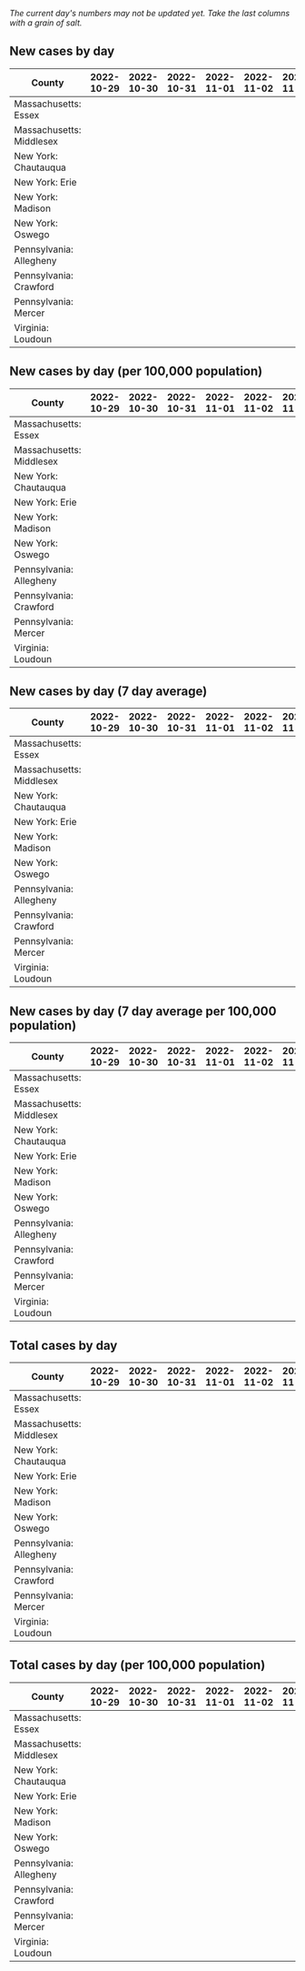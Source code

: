_The current day's numbers may not be updated yet. Take the last columns with a grain of salt._
## New cases by day

| County | 2022-10-29 | 2022-10-30 | 2022-10-31 | 2022-11-01 | 2022-11-02 | 2022-11-03 | 2022-11-04 |
| --- | --- | --- | --- | --- | --- | --- | --- |
| Massachusetts: Essex |  |  |  |  |  |  |  |
| Massachusetts: Middlesex |  |  |  |  |  |  |  |
| New York: Chautauqua |  |  |  |  |  |  |  |
| New York: Erie |  |  |  |  |  |  |  |
| New York: Madison |  |  |  |  |  |  |  |
| New York: Oswego |  |  |  |  |  |  |  |
| Pennsylvania: Allegheny |  |  |  |  |  |  |  |
| Pennsylvania: Crawford |  |  |  |  |  |  |  |
| Pennsylvania: Mercer |  |  |  |  |  |  |  |
| Virginia: Loudoun |  |  |  |  |  |  |  |

## New cases by day (per 100,000 population)

| County | 2022-10-29 | 2022-10-30 | 2022-10-31 | 2022-11-01 | 2022-11-02 | 2022-11-03 | 2022-11-04 |
| --- | --- | --- | --- | --- | --- | --- | --- |
| Massachusetts: Essex |  |  |  |  |  |  |  |
| Massachusetts: Middlesex |  |  |  |  |  |  |  |
| New York: Chautauqua |  |  |  |  |  |  |  |
| New York: Erie |  |  |  |  |  |  |  |
| New York: Madison |  |  |  |  |  |  |  |
| New York: Oswego |  |  |  |  |  |  |  |
| Pennsylvania: Allegheny |  |  |  |  |  |  |  |
| Pennsylvania: Crawford |  |  |  |  |  |  |  |
| Pennsylvania: Mercer |  |  |  |  |  |  |  |
| Virginia: Loudoun |  |  |  |  |  |  |  |

## New cases by day (7 day average)

| County | 2022-10-29 | 2022-10-30 | 2022-10-31 | 2022-11-01 | 2022-11-02 | 2022-11-03 | 2022-11-04 |
| --- | --- | --- | --- | --- | --- | --- | --- |
| Massachusetts: Essex |  |  |  |  |  |  |  |
| Massachusetts: Middlesex |  |  |  |  |  |  |  |
| New York: Chautauqua |  |  |  |  |  |  |  |
| New York: Erie |  |  |  |  |  |  |  |
| New York: Madison |  |  |  |  |  |  |  |
| New York: Oswego |  |  |  |  |  |  |  |
| Pennsylvania: Allegheny |  |  |  |  |  |  |  |
| Pennsylvania: Crawford |  |  |  |  |  |  |  |
| Pennsylvania: Mercer |  |  |  |  |  |  |  |
| Virginia: Loudoun |  |  |  |  |  |  |  |

## New cases by day (7 day average per 100,000 population)

| County | 2022-10-29 | 2022-10-30 | 2022-10-31 | 2022-11-01 | 2022-11-02 | 2022-11-03 | 2022-11-04 |
| --- | --- | --- | --- | --- | --- | --- | --- |
| Massachusetts: Essex |  |  |  |  |  |  |  |
| Massachusetts: Middlesex |  |  |  |  |  |  |  |
| New York: Chautauqua |  |  |  |  |  |  |  |
| New York: Erie |  |  |  |  |  |  |  |
| New York: Madison |  |  |  |  |  |  |  |
| New York: Oswego |  |  |  |  |  |  |  |
| Pennsylvania: Allegheny |  |  |  |  |  |  |  |
| Pennsylvania: Crawford |  |  |  |  |  |  |  |
| Pennsylvania: Mercer |  |  |  |  |  |  |  |
| Virginia: Loudoun |  |  |  |  |  |  |  |

## Total cases by day

| County | 2022-10-29 | 2022-10-30 | 2022-10-31 | 2022-11-01 | 2022-11-02 | 2022-11-03 | 2022-11-04 |
| --- | --- | --- | --- | --- | --- | --- | --- |
| Massachusetts: Essex |  |  |  |  |  |  | 243174 |
| Massachusetts: Middlesex |  |  |  |  |  |  | 413541 |
| New York: Chautauqua |  |  |  |  |  |  | 28244 |
| New York: Erie |  |  |  |  |  |  | 257466 |
| New York: Madison |  |  |  |  |  |  | 16129 |
| New York: Oswego |  |  |  |  |  |  | 33059 |
| Pennsylvania: Allegheny |  |  |  |  |  |  | 323701 |
| Pennsylvania: Crawford |  |  |  |  |  |  | 23603 |
| Pennsylvania: Mercer |  |  |  |  |  |  | 27008 |
| Virginia: Loudoun |  |  |  |  |  |  | 90247 |

## Total cases by day (per 100,000 population)

| County | 2022-10-29 | 2022-10-30 | 2022-10-31 | 2022-11-01 | 2022-11-02 | 2022-11-03 | 2022-11-04 |
| --- | --- | --- | --- | --- | --- | --- | --- |
| Massachusetts: Essex |  |  |  |  |  |  | 30819.2 |
| Massachusetts: Middlesex |  |  |  |  |  |  | 25658.7 |
| New York: Chautauqua |  |  |  |  |  |  | 22256.4 |
| New York: Erie |  |  |  |  |  |  | 28025.0 |
| New York: Madison |  |  |  |  |  |  | 22735.8 |
| New York: Oswego |  |  |  |  |  |  | 27073.4 |
| Pennsylvania: Allegheny |  |  |  |  |  |  | 26619.2 |
| Pennsylvania: Crawford |  |  |  |  |  |  | 27890.0 |
| Pennsylvania: Mercer |  |  |  |  |  |  | 24682.0 |
| Virginia: Loudoun |  |  |  |  |  |  | 21823.1 |
